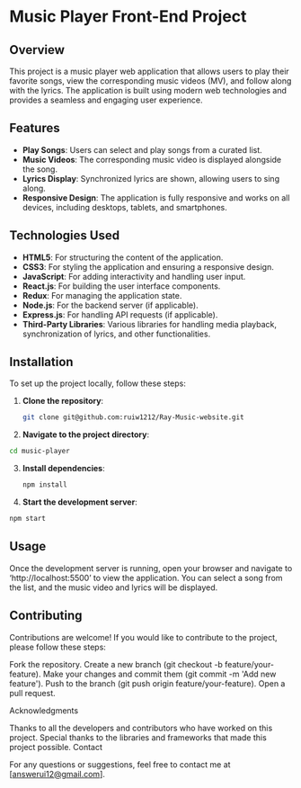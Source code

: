 # Music Player Front-End Project

## Overview
This project is a music player web application that allows users to play their favorite songs, view the corresponding music videos (MV), and follow along with the lyrics. The application is built using modern web technologies and provides a seamless and engaging user experience.

## Features
- **Play Songs**: Users can select and play songs from a curated list.
- **Music Videos**: The corresponding music video is displayed alongside the song.
- **Lyrics Display**: Synchronized lyrics are shown, allowing users to sing along.
- **Responsive Design**: The application is fully responsive and works on all devices, including desktops, tablets, and smartphones.

## Technologies Used
- **HTML5**: For structuring the content of the application.
- **CSS3**: For styling the application and ensuring a responsive design.
- **JavaScript**: For adding interactivity and handling user input.
- **React.js**: For building the user interface components.
- **Redux**: For managing the application state.
- **Node.js**: For the backend server (if applicable).
- **Express.js**: For handling API requests (if applicable).
- **Third-Party Libraries**: Various libraries for handling media playback, synchronization of lyrics, and other functionalities.

## Installation
To set up the project locally, follow these steps:

1. **Clone the repository**:
   ```bash
   git clone git@github.com:ruiw1212/Ray-Music-website.git

2. **Navigate to the project directory**:
  ```bash
  cd music-player
  ```

3. **Install dependencies**:
   ```bash
   npm install

4. **Start the development server**:
  ```bash
  npm start
  ```

## Usage

Once the development server is running, open your browser and navigate to ‘http://localhost:5500’ to view the application. You can select a song from the list, and the music video and lyrics will be displayed.

## Contributing

Contributions are welcome! If you would like to contribute to the project, please follow these steps:

Fork the repository.
Create a new branch (git checkout -b feature/your-feature).
Make your changes and commit them (git commit -m 'Add new feature').
Push to the branch (git push origin feature/your-feature).
Open a pull request.


Acknowledgments

Thanks to all the developers and contributors who have worked on this project.
Special thanks to the libraries and frameworks that made this project possible.
Contact

For any questions or suggestions, feel free to contact me at [answerui12@gmail.com].

